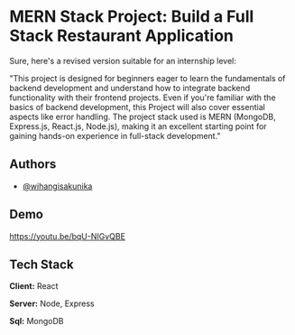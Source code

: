 
# MERN Stack Project: Build a Full Stack Restaurant Application

Sure, here's a revised version suitable for an internship level:

"This project is designed for beginners eager to learn the fundamentals of backend development and understand how to integrate backend functionality with their frontend projects. Even if you're familiar with the basics of backend development, this Project will also cover essential aspects like error handling. The project stack used is MERN (MongoDB, Express.js, React.js, Node.js), making it an excellent starting point for gaining hands-on experience in full-stack development."




## Authors

- [@wihangisakunika](https://github.com/WihangiSakunika)


## Demo

https://youtu.be/bqU-NIGvQBE



## Tech Stack

**Client:** React

**Server:** Node, Express

**Sql:** MongoDB


